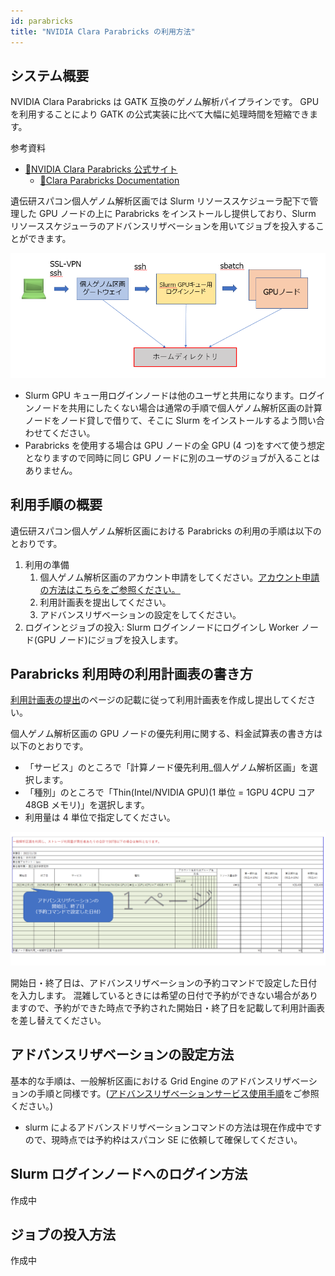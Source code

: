 ```yaml
---
id: parabricks
title: "NVIDIA Clara Parabricks の利用方法"
---
```



## システム概要

NVIDIA Clara Parabricks は GATK 互換のゲノム解析パイプラインです。
GPU を利用することにより GATK の公式実装に比べて大幅に処理時間を短縮できます。


参考資料

- [&#x1f517;<u>NVIDIA Clara Parabricks 公式サイト</u>](https://www.nvidia.com/ja-jp/clara/genomics/)
    - [&#x1f517;<u>Clara Parabricks Documentation</u>](https://docs.nvidia.com/clara/)


遺伝研スパコン個人ゲノム解析区画では Slurm リソーススケジューラ配下で管理した GPU ノードの上に Parabricks をインストールし提供しており、Slurm リソーススケジューラのアドバンスリザベーションを用いてジョブを投入することができます。

![](slurm_in_personal_genome_section.png)

- Slurm GPU キュー用ログインノードは他のユーザと共用になります。ログインノードを共用にしたくない場合は通常の手順で個人ゲノム解析区画の計算ノードをノード貸しで借りて、そこに Slurm をインストールするよう問い合わせてください。
- Parabricks を使用する場合は GPU ノードの全 GPU (4 つ)をすべて使う想定となりますので同時に同じ GPU ノードに別のユーザのジョブが入ることはありません。

## 利用手順の概要

遺伝研スパコン個人ゲノム解析区画における Parabricks の利用の手順は以下のとおりです。

1. 利用の準備
    1. 個人ゲノム解析区画のアカウント申請をしてください。[<u>アカウント申請の方法はこちらをご参照ください。</u>](/personal_genome_division/pg_application)
    2. 利用計画表を提出してください。
    3. アドバンスリザベーションの設定をしてください。
2. ログインとジョブの投入:  Slurm ログインノードにログインし Worker ノード(GPU ノード)にジョブを投入します。


## Parabricks 利用時の利用計画表の書き方

[<u>利用計画表の提出</u>](/application/resource_extension)のページの記載に従って利用計画表を作成し提出してください。

個人ゲノム解析区画の GPU ノードの優先利用に関する、料金試算表の書き方は以下のとおりです。

- 「サービス」のところで「計算ノード優先利用_個人ゲノム解析区画」を選択します。
- 「種別」のところで「Thin(Intel/NVIDIA GPU)(1 単位 = 1GPU 4CPU コア 48GB メモリ)」を選択します。
- 利用量は 4 単位で指定してください。

![](parabricks_usage_plan.png)

開始日・終了日は、アドバンスリザベーションの予約コマンドで設定した日付を入力します。
混雑しているときには希望の日付で予約ができない場合がありますので、予約ができた時点で予約された開始日・終了日を記載して利用計画表を差し替えてください。

## アドバンスリザベーションの設定方法

基本的な手順は、一般解析区画における Grid Engine のアドバンスリザベーションの手順と同様です。([<u>アドバンスリザベーションサービス使用手順</u>](/general_analysis_division/advance_reservation)をご参照ください。)

- slurm によるアドバンスドリザベーションコマンドの方法は現在作成中ですので、現時点では予約枠はスパコン SE に依頼して確保してください。



## Slurm ログインノードへのログイン方法

作成中

## ジョブの投入方法

作成中


